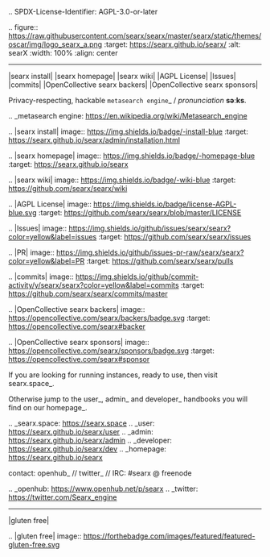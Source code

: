.. SPDX-License-Identifier: AGPL-3.0-or-later

.. figure:: https://raw.githubusercontent.com/searx/searx/master/searx/static/themes/oscar/img/logo_searx_a.png
   :target: https://searx.github.io/searx/
   :alt: searX
   :width: 100%
   :align: center

-------

|searx install|
|searx homepage|
|searx wiki|
|AGPL License|
|Issues|
|commits|
|OpenCollective searx backers|
|OpenCollective searx sponsors|

Privacy-respecting, hackable `metasearch engine`_ / *pronunciation* **səːks**.

.. _metasearch engine: https://en.wikipedia.org/wiki/Metasearch_engine

.. |searx install| image:: https://img.shields.io/badge/-install-blue
   :target: https://searx.github.io/searx/admin/installation.html

.. |searx homepage| image:: https://img.shields.io/badge/-homepage-blue
   :target: https://searx.github.io/searx

.. |searx wiki| image:: https://img.shields.io/badge/-wiki-blue
   :target: https://github.com/searx/searx/wiki

.. |AGPL License|  image:: https://img.shields.io/badge/license-AGPL-blue.svg
   :target: https://github.com/searx/searx/blob/master/LICENSE

.. |Issues| image:: https://img.shields.io/github/issues/searx/searx?color=yellow&label=issues
   :target: https://github.com/searx/searx/issues

.. |PR| image:: https://img.shields.io/github/issues-pr-raw/searx/searx?color=yellow&label=PR
   :target: https://github.com/searx/searx/pulls

.. |commits| image:: https://img.shields.io/github/commit-activity/y/searx/searx?color=yellow&label=commits
   :target: https://github.com/searx/searx/commits/master

.. |OpenCollective searx backers| image:: https://opencollective.com/searx/backers/badge.svg
   :target: https://opencollective.com/searx#backer

.. |OpenCollective searx sponsors| image:: https://opencollective.com/searx/sponsors/badge.svg
   :target: https://opencollective.com/searx#sponsor


If you are looking for running instances, ready to use, then visit searx.space_.

Otherwise jump to the user_, admin_ and developer_ handbooks you will find on
our homepage_.

.. _searx.space: https://searx.space
.. _user: https://searx.github.io/searx/user
.. _admin: https://searx.github.io/searx/admin
.. _developer: https://searx.github.io/searx/dev
.. _homepage: https://searx.github.io/searx

contact:
  openhub_ // twitter_ // IRC: #searx @ freenode

.. _openhub: https://www.openhub.net/p/searx
.. _twitter: https://twitter.com/Searx_engine

-------

|gluten free|

.. |gluten free| image:: https://forthebadge.com/images/featured/featured-gluten-free.svg
